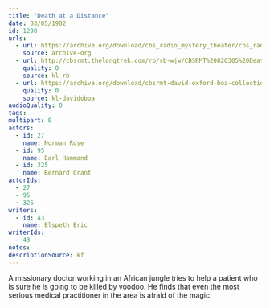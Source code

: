```yaml
---
title: "Death at a Distance"
date: 03/05/1982
id: 1298
urls: 
  - url: https://archive.org/download/cbs_radio_mystery_theater/cbs_radio_mystery_theater-1251-1300.zip/cbs_radio_mystery_theater-1251-1300%2Fcbsrmt_1298_death_at_a_distance.mp3
    source: archive-org
  - url: http://cbsrmt.thelongtrek.com/rb/rb-wjw/CBSRMT%20820305%20Death%20at%20a%20Distance_wjw%20poor%20audio.mp3
    quality: 0
    source: kl-rb
  - url: https://archive.org/download/cbsrmt-david-oxford-boa-collection/CBSRMT-820305-1298-Death-at-a-Distance-(128-48)_WBBM-JE-{BoA}.mp3
    quality: 0
    source: kl-davidoboa
audioQuality: 0
tags: 
multipart: 0
actors:  
  - id: 27
    name: Norman Rose  
  - id: 95
    name: Earl Hammond  
  - id: 325
    name: Bernard Grant
actorIds:  
  - 27  
  - 95  
  - 325
writers:  
  - id: 43
    name: Elspeth Eric
writerIds:  
  - 43
notes: 
descriptionSource: kf
---
```

A missionary doctor working in an African jungle tries to help a patient who is sure he is going to be killed by voodoo. He finds that even the most serious medical practitioner in the area is afraid of the magic.